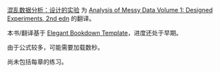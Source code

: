 [混乱数据分析：设计的实验](https://bookdown.org/catwang135/AMD/) 为 [Analysis of Messy Data Volume 1: Designed Experiments, 2nd edn](https://doi.org/10.1201/EBK1584883340) 的翻译。

本书/翻译基于 [Elegant Bookdown Template](https://bookdown.org/xiangyun/elegantbookdown/)，进度还处于早期。

由于公式较多，可能需要加载数秒。

尚未包括每章的练习。
